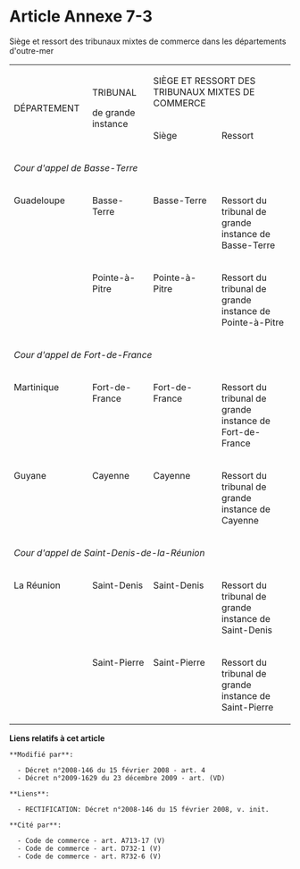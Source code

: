 # Article Annexe 7-3

Siège et ressort des tribunaux mixtes de commerce dans les départements d'outre-mer

<table>
  <tbody>
    <tr>
      <td rowspan="2" width="139">

DÉPARTEMENT

</td>
      <td width="124" rowspan="2">

TRIBUNAL

de grande instance

</td>
      <td width="420" colspan="2">

SIÈGE ET RESSORT DES TRIBUNAUX MIXTES DE COMMERCE

</td>
    </tr>
    <tr>
      <td width="195">

Siège

</td>
      <td width="225">

Ressort

</td>
    </tr>
    <tr>
      <td valign="top" width="683" colspan="4">

_Cour d'appel de Basse-Terre_

</td>
    </tr>
    <tr>
      <td valign="top" width="139" rowspan="2">

Guadeloupe 

</td>
      <td valign="top" width="124">

Basse-Terre 

</td>
      <td valign="top" width="195">

Basse-Terre 

</td>
      <td width="225" valign="top">

Ressort du tribunal de grande instance de Basse-Terre 

</td>
    </tr>
    <tr>
      <td width="124" valign="top">

Pointe-à-Pitre

</td>
      <td valign="top" width="195">

Pointe-à-Pitre

</td>
      <td valign="top" width="225">

Ressort du tribunal de grande instance de Pointe-à-Pitre 

</td>
    </tr>
    <tr>
      <td valign="top" colspan="4" width="683">

_Cour d'appel de Fort-de-France_

</td>
    </tr>
    <tr>
      <td valign="top" width="139">

Martinique 

</td>
      <td valign="top" width="124">

Fort-de-France 

</td>
      <td valign="top" width="195">

Fort-de-France 

</td>
      <td valign="top" width="225">

Ressort du tribunal de grande instance de Fort-de-France 

</td>
    </tr>
    <tr>
      <td valign="top" width="139">

Guyane 

</td>
      <td valign="top" width="124">

Cayenne 

</td>
      <td valign="top" width="195">

Cayenne

</td>
      <td valign="top" width="225">

Ressort du tribunal de grande instance de Cayenne 

</td>
    </tr>
    <tr>
      <td width="683" colspan="4" valign="top">

_Cour d'appel de Saint-Denis-de-la-Réunion_

</td>
    </tr>
    <tr>
      <td valign="top" width="139" rowspan="2">

La Réunion 

</td>
      <td width="124" valign="top">

Saint-Denis

</td>
      <td width="195" valign="top">

Saint-Denis 

</td>
      <td valign="top" width="225">

Ressort du tribunal de grande instance de Saint-Denis 

</td>
    </tr>
    <tr>
      <td valign="top" width="124">

Saint-Pierre

</td>
      <td valign="top" width="195">

Saint-Pierre

</td>
      <td valign="top" width="225">

Ressort du tribunal de grande instance de Saint-Pierre

</td>
    </tr>
  </tbody>
</table>

**Liens relatifs à cet article**

	**Modifié par**:

	  - Décret n°2008-146 du 15 février 2008 - art. 4
	  - Décret n°2009-1629 du 23 décembre 2009 - art. (VD)

	**Liens**:

	  - RECTIFICATION: Décret n°2008-146 du 15 février 2008, v. init.

	**Cité par**:

	  - Code de commerce - art. A713-17 (V)
	  - Code de commerce - art. D732-1 (V)
	  - Code de commerce - art. R732-6 (V)
